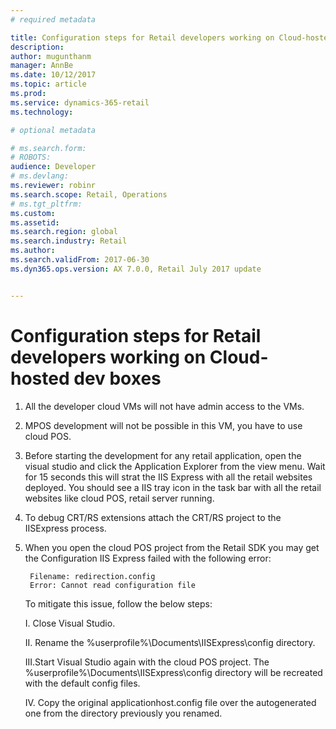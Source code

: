 ```yaml
---
# required metadata

title: Configuration steps for Retail developers working on Cloud-hosted dev boxes
description: 
author: mugunthanm 
manager: AnnBe
ms.date: 10/12/2017
ms.topic: article
ms.prod: 
ms.service: dynamics-365-retail
ms.technology: 

# optional metadata

# ms.search.form: 
# ROBOTS: 
audience: Developer
# ms.devlang: 
ms.reviewer: robinr
ms.search.scope: Retail, Operations 
# ms.tgt_pltfrm: 
ms.custom: 
ms.assetid: 
ms.search.region: global
ms.search.industry: Retail
ms.author: 
ms.search.validFrom: 2017-06-30 
ms.dyn365.ops.version: AX 7.0.0, Retail July 2017 update


---
```

# Configuration steps for Retail developers working on Cloud-hosted dev boxes

1. All the developer cloud VMs will not have admin access to the VMs.
2. MPOS development will not be possible in this VM, you have to use cloud POS.
3. Before starting the development for any retail application, open the visual studio and click the Application Explorer from the view menu. Wait for 15 seconds this will strat the IIS Express with all the retail websites deployed. You should see a IIS tray icon in the task bar with all the retail websites like cloud POS, retail server running.
4. To debug CRT/RS extensions attach the CRT/RS project to the IISExpress process.
5. When you open the cloud POS project from the Retail SDK you may get the Configuration IIS Express failed with the following error: 

        Filename: redirection.config
        Error: Cannot read configuration file
        
    To mitigate this issue, follow the below steps:
    
      I.	Close Visual Studio.

      II.	Rename the %userprofile%\Documents\IISExpress\config directory.

      III.Start Visual Studio again with the cloud POS project. The %userprofile%\Documents\IISExpress\config directory will be                     recreated with the default config files.

      IV.	Copy the original applicationhost.config file over the autogenerated one from the directory previously you renamed.

